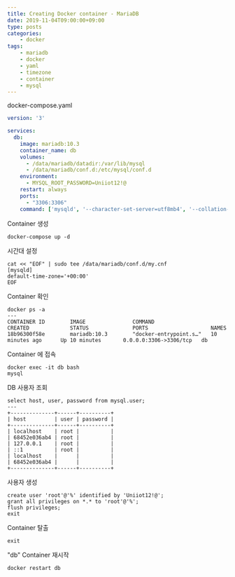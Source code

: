 ```yaml
---
title: Creating Docker container - MariaDB
date: 2019-11-04T09:00:00+09:00
type: posts
categories:
    - docker
tags:
    - mariadb
    - docker
    - yaml
    - timezone
    - container
    - mysql
---
```



docker-compose.yaml

```yaml
version: '3'

services:
  db:
    image: mariadb:10.3
    container_name: db
    volumes:
      - /data/mariadb/datadir:/var/lib/mysql
      - /data/mariadb/conf.d:/etc/mysql/conf.d
    environment:
      - MYSQL_ROOT_PASSWORD=Uniiot12!@
    restart: always
    ports:
      - "3306:3306"
    command: ['mysqld', '--character-set-server=utf8mb4', '--collation-server=utf8mb4_unicode_ci']
```

Container 생성

    docker-compose up -d

시간대 설정

    cat << "EOF" | sudo tee /data/mariadb/conf.d/my.cnf
    [mysqld]
    default-time-zone='+00:00'
    EOF


Container 확인

    docker ps -a
    ---
    CONTAINER ID        IMAGE               COMMAND                  CREATED             STATUS              PORTS                    NAMES
    18b96300f58e        mariadb:10.3        "docker-entrypoint.s…"   10 minutes ago      Up 10 minutes       0.0.0.0:3306->3306/tcp   db

Container 에 접속

    docker exec -it db bash
    mysql

DB 사용자 조회

    select host, user, password from mysql.user;
    ---
    +--------------+------+----------+
    | host         | user | password |
    +--------------+------+----------+
    | localhost    | root |          |
    | 68452e036ab4 | root |          |
    | 127.0.0.1    | root |          |
    | ::1          | root |          |
    | localhost    |      |          |
    | 68452e036ab4 |      |          |
    +--------------+------+----------+

사용자 생성

    create user 'root'@'%' identified by 'Uniiot12!@';
    grant all privileges on *.* to 'root'@'%';
    flush privileges;
    exit

Container 탈출

    exit

"db" Container 재시작

    docker restart db
